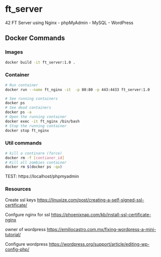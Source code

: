 # ft_server
42 FT Server using Nginx - phpMyAdmin - MySQL - WordPress


## Docker Commands

### Images
```bash
docker build -it ft_server:1.0 .
```
### Container
```bash
# Run container
docker run --name ft_nginx -it  -p 80:80 -p 443:4433 ft_server:1.0

# See running containers
docker ps
# See dead containers
docker ps -a
# Open the running container
docker exec -it ft_nginx /bin/bash
# Stop the running container
docker stop ft_nginx
```

### Util commands
```bash
# kill a continare (force)
docker rm -f [contianer_id]
# Kill all zombies container
docker rm $(docker ps -qa)
```


TEST:
https://localhost/phpmyadmin


### Resources

Create ssl keys
https://linuxize.com/post/creating-a-self-signed-ssl-certificate/

Confgure nginx for ssl
https://phoenixnap.com/kb/install-ssl-certificate-nginx


owner of wordpress
https://emiliocastro.com.mx/fixing-wordpress-a-mini-tutorial/

Configure wordpress
https://wordpress.org/support/article/editing-wp-config-php/
